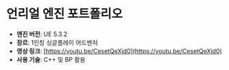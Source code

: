 # 언리얼 엔진 포트폴리오

- **엔진 버전**: UE 5.3.2
- **장르**: 1인칭 싱글플레이 어드벤처
- **영상 링크**: [https://youtu.be/CesetQeXjd0](https://youtu.be/CesetQeXjd0)
- **사용 기술**: C++ 및 BP 활용
